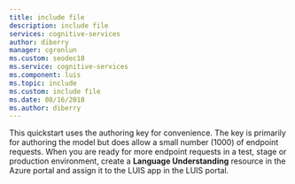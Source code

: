 ```yaml
---
title: include file
description: include file 
services: cognitive-services
author: diberry
manager: cgronlun
ms.custom: seodec18
ms.service: cognitive-services
ms.component: luis
ms.topic: include
ms.custom: include file
ms.date: 08/16/2018
ms.author: diberry
--- 
```


This quickstart uses the authoring key for convenience. The key is primarily for authoring the model but does allow a small number (1000) of endpoint requests. When you are ready for more endpoint requests in a test, stage or production environment, create a **Language Understanding** resource in the Azure portal and assign it to the LUIS app in the LUIS portal. 